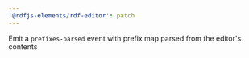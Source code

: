 ```yaml
---
'@rdfjs-elements/rdf-editor': patch
---
```


Emit a `prefixes-parsed` event with prefix map parsed from the editor's contents
